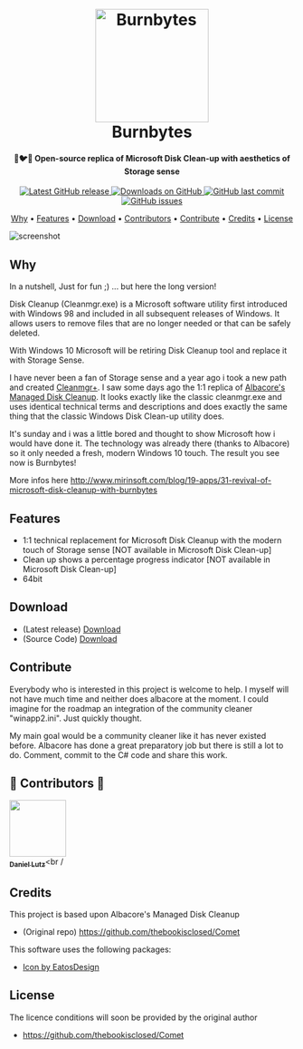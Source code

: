 
<h1 align="center">
  <br>
  <a href="http://www.mirinsoft.com"><img src="https://github.com/mirinsoft/burnbytes/blob/master/src/Burnbytes/icon.ico" alt="Burnbytes" width="200"></a>
  <br>
  Burnbytes
  <br>
</h1>

<h4 align="center">💾🐦🐾 Open-source replica of Microsoft Disk Clean-up with aesthetics of Storage sense</h4>

<p align="center">
<a href="https://github.com/mirinsoft/burnbytes/releases/latest" target="_blank">
<img alt="Latest GitHub release" src="https://img.shields.io/github/release/mirinsoft/burnbytes.svg?style=flat-square" />
</a>
	
<a href="https://github.com/mirinsoft/burnbytes/releases" target="_blank">
<img alt="Downloads on GitHub" src="https://img.shields.io/github/downloads/mirinsoft/burnbytes/total.svg?style=flat-square" />
</a>

<a href="https://github.com/mirinsoft/burnbytes/commits/master">
<img src="https://img.shields.io/github/last-commit/mirinsoft/burnbytes.svg?style=flat-square&logo=github&logoColor=white"
alt="GitHub last commit">
<a href="https://github.com/mirinsoft/burnbytes/issues">
<img src="https://img.shields.io/github/issues-raw/mirinsoft/burnbytes.svg?style=flat-square&logo=github&logoColor=white"
alt="GitHub issues">   
  
</p>

<p align="center">
  <a href="#why">Why</a> •
  <a href="#features">Features</a> •
  <a href="#download">Download</a> •
  <a href="#contribute">Contributors</a> •	
  <a href="#contribute">Contribute</a> •	
  <a href="#credits">Credits</a> •
  <a href="#license">License</a>
</p>

![screenshot](https://github.com/mirinsoft/burnbytes/blob/master/assets/burnbytes.png)

## Why

In a nutshell, Just for fun ;)
... but here the long version!

Disk Cleanup (Cleanmgr.exe) is a Microsoft software utility first introduced with Windows 98 and included in all subsequent releases of Windows. It allows users to remove files that are no longer needed or that can be safely deleted.

With Windows 10 Microsoft will be retiring Disk Cleanup tool and replace it with Storage Sense. 

I have never been a fan of Storage sense and a year ago i took a new path and created [Cleanmgr+](https://github.com/mirinsoft/CleanmgrPlus). I saw some days ago the 1:1 replica of [Albacore's Managed Disk Cleanup](https://github.com/thebookisclosed/Comet). It looks exactly like the classic cleanmgr.exe and uses identical technical terms and descriptions and does exactly the same thing that the classic Windows Disk Clean-up utility does.

It's sunday and i was a little bored and thought to show Microsoft how i would have done it. The technology was already there (thanks to Albacore) so it only needed a fresh, modern Windows 10 touch. The result you see now is Burnbytes!

More infos here http://www.mirinsoft.com/blog/19-apps/31-revival-of-microsoft-disk-cleanup-with-burnbytes

## Features
- 1:1 technical replacement for Microsoft Disk Cleanup with the modern touch of Storage sense [NOT available in Microsoft Disk Clean-up]
- Clean up shows a percentage progress indicator [NOT available in Microsoft Disk Clean-up]
- 64bit

## Download

- (Latest release) [Download](https://github.com/mirinsoft/burnbytes/releases)
- (Source Code) [Download](https://github.com/mirinsoft/burnbytes/releases) 

## Contribute

Everybody who is interested in this project is welcome to help. I myself will not have much time and neither does albacore at the moment. I could imagine for the roadmap an integration of the community cleaner "winapp2.ini". Just quickly thought.

My main goal would be a community cleaner like it has never existed before. Albacore has done a great preparatory job but there is still a lot to do. Comment, commit to the C# code and share this work.

## ️💚️ Contributors 💚 

<!-- CONTRIBUTORS-LIST:START-->

 [<img src="https://avatars2.githubusercontent.com/u/26437097?v=3" width="100px;"/><br /><sub><b>Daniel Lutz</b></sub>](https://github.com/lutz)<br /
 >       
<!-- CONTRIBUTORS-LIST:END -->

## Credits

This project is based upon Albacore's Managed Disk Cleanup
- (Original repo) https://github.com/thebookisclosed/Comet

This software uses the following packages:

- [Icon by EatosDesign](https://www.deviantart.com/eatosdesign/art/Windows-9-Icons-359505915)

## License

The licence conditions will soon be provided by the original author
- https://github.com/thebookisclosed/Comet

